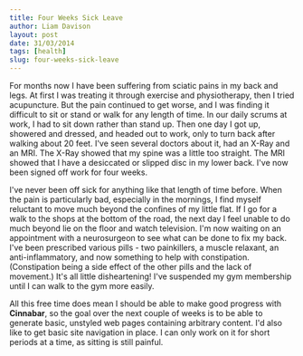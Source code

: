 ```yaml
---
title: Four Weeks Sick Leave
author: Liam Davison
layout: post
date: 31/03/2014
tags: [health]
slug: four-weeks-sick-leave
---
```

For months now I have been suffering from sciatic pains in my back and legs. At first I was treating it through exercise and physiotherapy, then I tried acupuncture. But the pain continued to get worse, and I was finding it difficult to sit or stand or walk for any length of time. In our daily scrums at work, I had to sit down rather than stand up. Then one day I got up, showered and dressed, and headed out to work, only to turn back after walking about 20 feet. I've seen several doctors about it, had an X-Ray and an MRI. The X-Ray showed that my spine was a little too straight. The MRI showed that I have a desiccated or slipped disc in my lower back. I've now been signed off work for four weeks.

I've never been off sick for anything like that length of time before. When the pain is particularly bad, especially in the mornings, I find myself reluctant to move much beyond the confines of my little flat. If I go for a walk to the shops at the bottom of the road, the next day I feel unable to do much beyond lie on the floor and watch television. I'm now waiting on an appointment with a neurosurgeon to see what can be done to fix my back. I've been prescribed various pills - two painkillers, a muscle relaxant, an anti-inflammatory, and now something to help with constipation. (Constipation being a side effect of the other pills and the lack of movement.) It's all little disheartening! I've suspended my gym membership until I can walk to the gym more easily.

All this free time does mean I should be able to make good progress with **Cinnabar**, so the goal over the next couple of weeks is to be able to generate basic, unstyled web pages containing arbitrary content. I'd also like to get basic site navigation in place. I can only work on it for short periods at a time, as sitting is still painful.